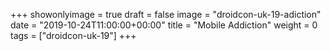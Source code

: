 +++
showonlyimage = true
draft = false
image = "droidcon-uk-19-adiction"
date = "2019-10-24T11:00:00+00:00"
title = "Mobile Addiction"
weight = 0
tags = ["droidcon-uk-19"]
+++
